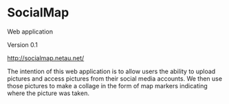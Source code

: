 # SocialMap
Web application

Version 0.1

http://socialmap.netau.net/

The intention of this web application is to allow users the ability to upload pictures and access pictures from their social media accounts. We then use those pictures to make a collage in the form of map markers indicating where the picture was taken. 
